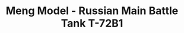 ---
layout: product
title: "Meng Model - Russian Main Battle Tank T-72B1"
price: "7800" 
desc: "N/A"
img_path: "/assets/img/MM-TS-033.webp"
brand: "N/A"
available: true
special_offer: false
new: false
soon: false
cat: "010000"
subcat: "011000"
subsubcat: "0N/A"
sifra: "MM-TS-033"
popular: false
---